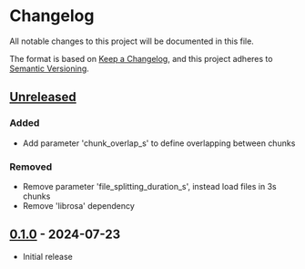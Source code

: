 # Changelog

All notable changes to this project will be documented in this file.

The format is based on [Keep a Changelog](https://keepachangelog.com/en/1.1.0/),
and this project adheres to [Semantic Versioning](https://semver.org/spec/v2.0.0.html).

## [Unreleased]

### Added

- Add parameter 'chunk_overlap_s' to define overlapping between chunks

### Removed

- Remove parameter 'file_splitting_duration_s', instead load files in 3s chunks
- Remove 'librosa' dependency

## [0.1.0] - 2024-07-23

- Initial release

[Unreleased]: https://github.com/birdnet-team/birdnet/compare/v0.1.0...HEAD
[0.1.0]: https://github.com/birdnet-team/birdnet/releases/tag/v0.1.0
